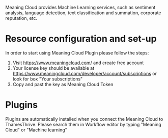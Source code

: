 Meaning Cloud provides Machine Learning services, such as sentiment analysis, language detection, text classification
and summation, corporate reputation, etc.

# Resource configuration and set-up

In order to start using Meaning Cloud Plugin please follow the steps:

1. Visit https://www.meaningcloud.com/ and create free account
2. Your license key should be available at https://www.meaningcloud.com/developer/account/subscriptions or look for
   box "Your subscriptions"
3. Copy and past the key as Meaning Cloud Token

# Plugins

Plugins are automatically installed when you connect the Meaning Cloud to ThamesThrive. Please search them in
Workflow editor by typing "Meaning Cloud" or "Machine learning"
